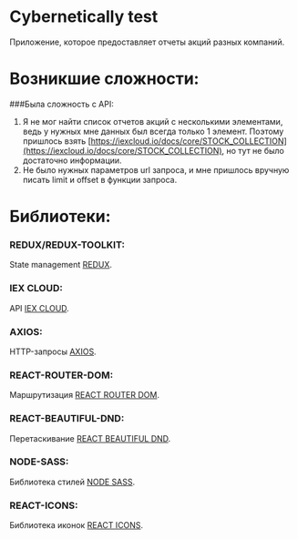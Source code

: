 # Cybernetically test

Приложение, которое предоставляет отчеты акций разных компаний.

# Возникшие сложности:

###Была сложность с API:
1) Я не мог найти список отчетов акций с несколькими элементами, ведь у нужных мне данных был всегда только 1 элемент. Поэтому пришлось взять [https://iexcloud.io/docs/core/STOCK_COLLECTION](https://iexcloud.io/docs/core/STOCK_COLLECTION), но тут не было достаточно информации.
2) Не было нужных параметров url запроса, и мне пришлось вручную писать limit и offset в функции запроса.


# Библиотеки:

### REDUX/REDUX-TOOLKIT:
State management [REDUX](https://redux.js.org).

### IEX CLOUD:
API [IEX CLOUD](https://iexcloud.io/).

### AXIOS:
HTTP-запросы [AXIOS](https://www.npmjs.com/package/axios).

### REACT-ROUTER-DOM:
Маршрутизация [REACT ROUTER DOM](https://www.npmjs.com/package/react-router-dom).

### REACT-BEAUTIFUL-DND:
Перетаскивание [REACT BEAUTIFUL DND](https://github.com/atlassian/react-beautiful-dnd).

### NODE-SASS:
Библиотека стилей [NODE SASS](https://www.npmjs.com/package/node-sass).

### REACT-ICONS:
Библиотека иконок [REACT ICONS](https://react-icons.github.io/react-icons).
